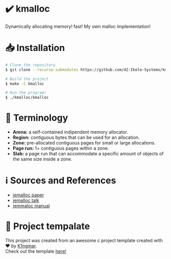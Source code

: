 # ✔️ kmalloc
Dynamically allocating memory! fast!
My own malloc implementation!

# 📥 Installation
```bash
# Clone the repository
$ git clone --recurse-submodules https://github.com/42-Ikole-Systems/kmalloc

# Build the project
$ make -C kmalloc

# Run the program!
$ ./kmalloc/kmalloc
```

# 🧠 Terminology
- **Arena:** a self-contained indipendent memory allocator.
- **Region:** contiguous bytes that can be used for an allocation.
- **Zone:** pre-allocated contiguous pages for small or large allocations.
- **Page run:** 1+ contiguous pages within a zone.
- **Slab:** a page run that can accommodate a specific amount of objects of the same size inside a zone.

# ℹ️ Sources and References
- [jemalloc paper](https://people.freebsd.org/~jasone/jemalloc/bsdcan2006/jemalloc.pdf)
- [jemalloc talk](https://www.youtube.com/watch?v=RcWp5vwGlYU&list=PLn0nrSd4xjjZoaFwsTnmS1UFj3ob7gf7s)
- [jemmaloc manual](https://jemalloc.net/jemalloc.3.html)

# 🧡 Project tempalate
This project was created from an awesome c project template created with ❤️ by [K1ngmar](https://github.com/K1ngmar).  
Check out the template [here!](https://github.com/K1ngmar/C-project-template)
